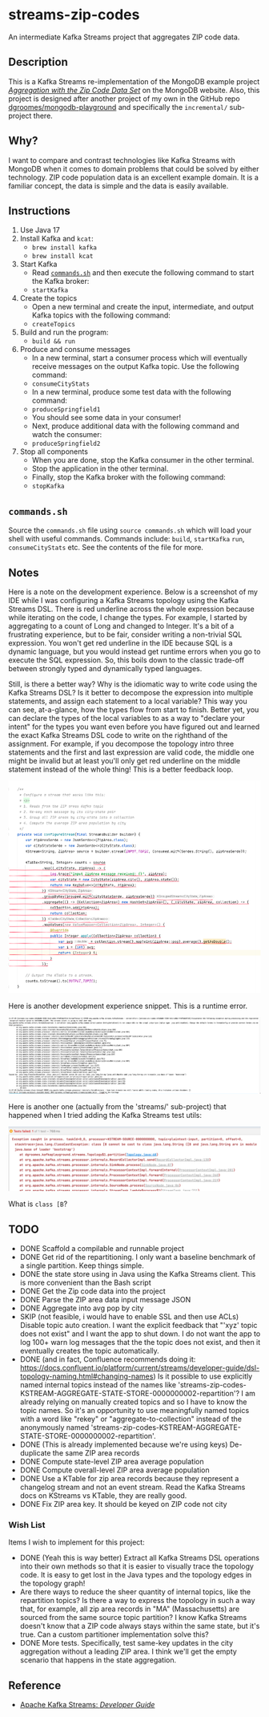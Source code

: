 # streams-zip-codes

An intermediate Kafka Streams project that aggregates ZIP code data.

## Description

This is a Kafka Streams re-implementation of the MongoDB example project [*Aggregation with the Zip Code Data Set*](https://docs.mongodb.com/manual/tutorial/aggregation-zip-code-data-set/)
on the MongoDB website. Also, this project is designed after another project of my own in the GitHub repo [dgroomes/mongodb-playground](https://github.com/dgroomes/mongodb-playground/tree/main/incremental)
and specifically the `incremental/` sub-project there.

## Why?

I want to compare and contrast technologies like Kafka Streams with MongoDB when it comes to domain problems that could be
solved by either technology. ZIP code population data is an excellent example domain. It is a familiar concept, the data
is simple and the data is easily available.

## Instructions

1. Use Java 17
1. Install Kafka and `kcat`:
    * `brew install kafka`
    * `brew install kcat` 
1. Start Kafka
    *  Read [`commands.sh`](#commandssh) and then execute the following command to start the Kafka broker:
    * `startKafka`
1. Create the topics
    * Open a new terminal and create the input, intermediate, and output Kafka topics with the following command:
    * `createTopics`
1. Build and run the program:
    * `build && run`
1. Produce and consume messages
   * In a new terminal, start a consumer process which will eventually receive messages on the output Kafka topic. Use
     the following command:
   * `consumeCityStats`
   * In a new terminal, produce some test data with the following command:
   * `produceSpringfield1`
   * You should see some data in your consumer!
   * Next, produce additional data with the following command and watch the consumer:
   * `produceSpringfield2`
1. Stop all components
    * When you are done, stop the Kafka consumer in the other terminal.
    * Stop the application in the other terminal.
    * Finally, stop the Kafka broker with the following command:
    * `stopKafka`

## `commands.sh`

Source the `commands.sh` file using `source commands.sh` which will load your shell with useful
commands. Commands include: `build`, `startKafka` `run`, `consumeCityStats` etc. See the contents of the file for more.

## Notes

Here is a note on the development experience. Below is a screenshot of my IDE while I was configuring a Kafka Streams
topology using the Kafka Streams DSL. There is red underline across the whole expression because while iterating on the
code, I change the types. For example, I started by aggregating to a count of Long and changed to Integer. It's a bit of
a frustrating experience, but to be fair, consider writing a non-trivial SQL expression. You won't get red underline in
the IDE because SQL is a dynamic language, but you would instead get runtime errors when you go to execute the SQL expression.
So, this boils down to the classic trade-off between strongly typed and dynamically typed languages.

Still, is there a better way? Why is the idiomatic way to write code using the Kafka Streams DSL? Is it better to decompose
the expression into multiple statements, and assign each statement to a local variable? This way you can see, at-a-glance,
how the types flow from start to finish. Better yet, you can declare the types of the local variables to as a way to "declare
your intent" for the types you want even before you have figured out and learned the exact Kafka Streams DSL code to write
on the righthand of the assignment. For example, if you decompose the topology intro three statements and the first and
last expression are valid code, the middle one might be invalid but at least you'll only get red underline on the middle
statement instead of the whole thing! This is a better feedback loop.

![code-screenshot.png](screenshots/code-screenshot.png)

Here is another development experience snippet. This is a runtime error.

![exception-screenshot.png](screenshots/exception-screenshot.png)

Here is another one (actually from the 'streams/' sub-project) that happened when I tried adding the Kafka Streams test utils:

![test-exception-screenshot.png](screenshots/test-exception-screenshot.png)

What is `class [B`?

## TODO

* DONE Scaffold a compilable and runnable project
* DONE Get rid of the repartitioning. I only want a baseline benchmark of a single partition. Keep things simple.
* DONE the state store using in Java using the Kafka Streams client. This is more convenient than the Bash script
* DONE Get the Zip code data into the project
* DONE Parse the ZIP area data input message JSON
* DONE Aggregate into avg pop by city
* SKIP (not feasible, i would have to enable SSL and then use ACLs) Disable topic auto creation. I want the explicit feedback that "'xyz' topic does not exist" and I want the app to shut
  down. I do not want the app to log 100+ warn log messages that the the topic does not exist, and then it eventually creates
  the topic automatically.
* DONE (and in fact, Confluence recommends doing it: https://docs.confluent.io/platform/current/streams/developer-guide/dsl-topology-naming.html#changing-names) Is it possible to use explicitly named internal topics instead of the names like 'streams-zip-codes-KSTREAM-AGGREGATE-STATE-STORE-0000000002-repartition'?
  I am already relying on manually created topics and so I have to know the topic names. So it's an opportunity to use meaningfully
  named topics with a word like "rekey" or "aggregate-to-collection" instead of the anonymously named 'streams-zip-codes-KSTREAM-AGGREGATE-STATE-STORE-0000000002-repartition'.
* DONE (This is already implemented because we're using keys) De-duplicate the same ZIP area records
* DONE Compute state-level ZIP area average population
* DONE Compute overall-level ZIP area average population
* DONE Use a KTable for zip area records because they represent a changelog stream and not an event stream. Read the Kafka
  Streams docs on KStreams vs KTable, they are really good.
* DONE Fix ZIP area key. It should be keyed on ZIP code not city

### Wish List

Items I wish to implement for this project:

* DONE (Yeah this is way better) Extract all Kafka Streams DSL operations into their own methods so that it is easier to visually trace the topology
  code. It is easy to get lost in the Java types and the topology edges in the topology graph!
* Are there ways to reduce the sheer quantity of internal topics, like the repartition topics? Is there a way to express
  the topology in such a way that, for example, all zip area records in "MA" (Massachusetts) are sourced from the same
  source topic partition? I know Kafka Streams doesn't know that a ZIP code always stays within the same state, but it's
  true. Can a custom partitioner implementation solve this?
* DONE More tests. Specifically, test same-key updates in the city aggregation without a leading ZIP area. I think we'll get
  the empty scenario that happens in the state aggregation.

## Reference

* [Apache Kafka Streams: *Developer Guide*](https://kafka.apache.org/28/documentation/streams/developer-guide/)
